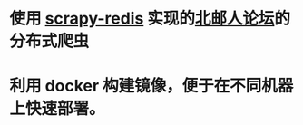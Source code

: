 # 使用 [scrapy-redis](http://scrapy-redis.readthedocs.io/) 实现的[北邮人论坛](https://bbs.byr.cn)的分布式爬虫

# 利用 docker 构建镜像，便于在不同机器上快速部署。
